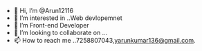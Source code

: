 - 👋 Hi, I’m @Arun12116
- 👀 I’m interested in ..Web devlopemnet
- 🌱  I’m Front-end Developer 
- 💞️ I’m looking to collaborate on ...
- 📫 How to reach me ..7258807043,yarunkumar136@gmail.com.

<!---
Arun12116/Arun12116 is a ✨ special ✨ repository because its `README.md` (this file) appears on your GitHub profile.
You can click the Preview link to take a look at your changes.
--->
